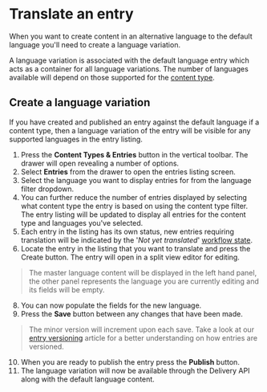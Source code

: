 # Translate an entry
When you want to create content in an alternative language to the default language you'll need to create a language variation.

A language variation is associated with the default language entry which acts as a container for all language variations. The number of languages available will depend on those supported for the [content type](/content-types/enable-disable-languages.md).

## Create a language variation
If you have created and published an entry against the default language if a content type, then a language variation of the entry will be visible for any supported languages in the entry listing.

1. Press the **Content Types & Entries** button in the vertical toolbar. The drawer will open revealing a number of options.
2. Select **Entries** from the drawer to open the entries listing screen.
3. Select the language you want to display entries for from the language filter dropdown.
4. You can further reduce the number of entries displayed by selecting what content type the entry is based on using the content type filter. The entry listing will be updated to display all entries for the content type and languages you've selected.
5. Each entry in the listing has its own status, new entries requiring translation will be indicated by the '*Not yet translated*' [workflow state](/entries/workflow-states.md).
6. Locate the entry in the listing that you want to translate and press the Create button. The entry will open in a split view editor for editing.
> The master language content will be displayed in the left hand panel, the other panel represents the language you are currently editing and its fields will be empty.
8. You can now populate the fields for the new language.
9. Press the **Save** button between any changes that have been made.
> The minor version will increment upon each save. Take a look at our [entry versioning](/entries/entry-versioning.md) article for a better understanding on how entries are versioned.

10. When you are ready to publish the entry press the **Publish** button.
11. The language variation will now be available through the Delivery API along with the default language content.








